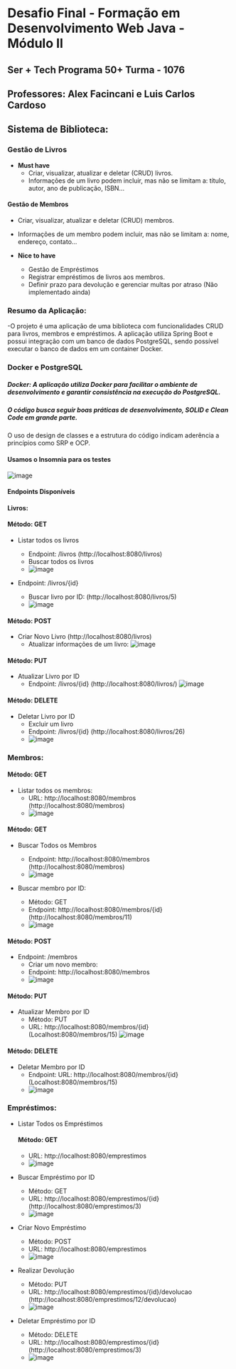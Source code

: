 # Desafio Final - Formação em Desenvolvimento Web Java - Módulo II
## Ser + Tech Programa 50+ Turma - 1076
## Professores: Alex Facincani e Luis Carlos Cardoso

## Sistema de Biblioteca:

### Gestão de Livros
- **Must have**
  - Criar, visualizar, atualizar e deletar (CRUD) livros.
  - Informações de um livro podem incluir, mas não se limitam a: título, autor, ano de publicação, ISBN...

#### Gestão de Membros
- Criar, visualizar, atualizar e deletar (CRUD) membros.
- Informações de um membro podem incluir, mas não se limitam a: nome, endereço, contato...

- **Nice to have**
  - Gestão de Empréstimos
  - Registrar empréstimos de livros aos membros.
  - Definir prazo para devolução e gerenciar multas por atraso (Não implementado ainda)

### Resumo da Aplicação:
-O projeto é uma aplicação de uma biblioteca com funcionalidades CRUD para livros, membros e empréstimos. 
A aplicação utiliza Spring Boot e possui integração com um banco de dados PostgreSQL, sendo possível executar o banco de dados em um container Docker.
### Docker e PostgreSQL
##### Docker: A aplicação utiliza Docker para facilitar o ambiente de desenvolvimento e garantir consistência na execução do PostgreSQL.
##### O código busca seguir  boas práticas de desenvolvimento, SOLID e Clean Code em grande parte. 
O uso de design de classes e a estrutura do código indicam aderência a princípios como SRP e OCP.
#### Usamos o Insomnia para os testes

![image](https://github.com/teofilonicolau/com_biblioteca_ada/assets/97030160/e0c9a6b2-5588-45ab-9327-de7c921a7946)


#### Endpoints Disponíveis

#### Livros:

#### Método: GET
- Listar todos os livros
  - Endpoint: /livros (http://localhost:8080/livros)
  - Buscar todos os livros
  - ![image](https://github.com/teofilonicolau/com_biblioteca_ada/assets/97030160/65462642-062d-4ee5-aef5-a9c14842fe94)

- Endpoint: /livros/{id}
  - Buscar livro por ID: (http://localhost:8080/livros/5)
  - ![image](https://github.com/teofilonicolau/com_biblioteca_ada/assets/97030160/747eeaa8-e349-47f8-9505-fcc1825f01cd)

#### Método: POST
- Criar Novo Livro (http://localhost:8080/livros)
  - Atualizar informações de um livro:
  ![image](https://github.com/teofilonicolau/com_biblioteca_ada/assets/97030160/448d0808-3cf6-4f7c-8b1b-a1578c09fec8)

#### Método: PUT
- Atualizar Livro por ID
  - Endpoint: /livros/{id} (http://localhost:8080/livros/)
  ![image](https://github.com/teofilonicolau/com_biblioteca_ada/assets/97030160/d1361145-e3dd-4d9d-b794-c9bb16860d33)

#### Método: DELETE
- Deletar Livro por ID
  - Excluir um livro
  - Endpoint: /livros/{id} (http://localhost:8080/livros/26)
  - ![image](https://github.com/teofilonicolau/com_biblioteca_ada/assets/97030160/a727eb13-3747-4743-9cd2-699058b06808)

### Membros:

#### Método: GET
- Listar todos os membros:
  - URL: http://localhost:8080/membros (http://localhost:8080/membros)
  - ![image](https://github.com/teofilonicolau/com_biblioteca_ada/assets/97030160/d4fcb8f4-4185-4729-a8d3-c9653594d524)

#### Método: GET
- Buscar Todos os Membros
  - Endpoint: http://localhost:8080/membros (http://localhost:8080/membros)
  - ![image](https://github.com/teofilonicolau/com_biblioteca_ada/assets/97030160/c6225902-1685-4a13-904f-97a64378d159)

- Buscar membro por ID:
  - Método: GET
  - Endpoint: http://localhost:8080/membros/{id} (http://localhost:8080/membros/11)
  - ![image](https://github.com/teofilonicolau/com_biblioteca_ada/assets/97030160/4654ce76-6c9d-476c-aeb3-c51126493b44)

#### Método: POST
- Endpoint: /membros
  - Criar um novo membro:
  - Endpoint: http://localhost:8080/membros
  - ![image](https://github.com/teofilonicolau/com_biblioteca_ada/assets/97030160/aa0d103f-b29f-4fd0-bc96-e162bc3731f6)

#### Método: PUT
- Atualizar Membro por ID
  - Método: PUT
  - URL: http://localhost:8080/membros/{id} (Localhost:8080/membros/15)
  ![image](https://github.com/teofilonicolau/com_biblioteca_ada/assets/97030160/ff92efa5-617b-439f-afc2-49bec2806574)

#### Método: DELETE
- Deletar Membro por ID
  - Endpoint: URL: http://localhost:8080/membros/{id} (Localhost:8080/membros/15)
  - ![image](https://github.com/teofilonicolau/com_biblioteca_ada/assets/97030160/de695124-2f3e-47ea-9238-71427f5a6f86)

### Empréstimos:

- Listar Todos os Empréstimos
  #### Método: GET
  - URL: http://localhost:8080/emprestimos
  - ![image](https://github.com/teofilonicolau/com_biblioteca_ada/assets/97030160/341c4422-9e03-40c6-8abb-82d95e0eb9f7)

- Buscar Empréstimo por ID
  - Método: GET
  - URL: http://localhost:8080/emprestimos/{id} (http://localhost:8080/emprestimos/3)
  - ![image](https://github.com/teofilonicolau/com_biblioteca_ada/assets/97030160/1d1510a5-956e-478f-93c1-1d1836d6aee8)

- Criar Novo Empréstimo
  - Método: POST
  - URL: http://localhost:8080/emprestimos
  - ![image](https://github.com/teofilonicolau/com_biblioteca_ada/assets/97030160/f321c12a-6f31-4198-8fd8-8733e2f089dc)

- Realizar Devolução
  - Método: PUT
  - URL: http://localhost:8080/emprestimos/{id}/devolucao (http://localhost:8080/emprestimos/12/devolucao)
  - ![image](https://github.com/teofilonicolau/com_biblioteca_ada/assets/97030160/f46ff1cc-45a4-454b-b7ac-4eeaff712035)

- Deletar Empréstimo por ID
  - Método: DELETE
  - URL: http://localhost:8080/emprestimos/{id} (http://localhost:8080/emprestimos/3)
  - ![image](https://github.com/teofilonicolau/com_biblioteca_ada/assets/97030160/fb6764b1-e908-474d-a974-34b8415359fa)
